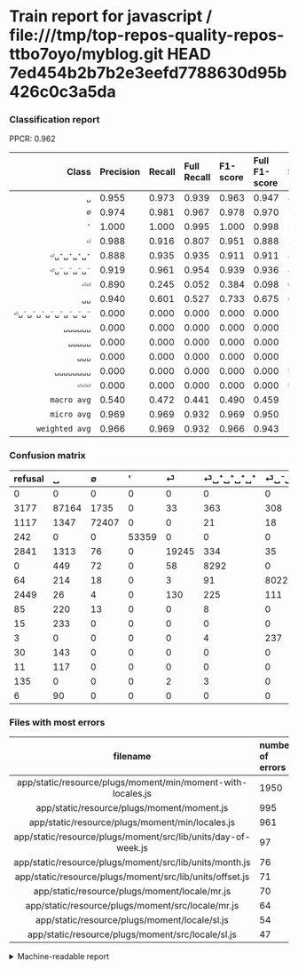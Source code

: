 # Train report for javascript / file:///tmp/top-repos-quality-repos-ttbo7oyo/myblog.git HEAD 7ed454b2b7b2e3eefd7788630d95b426c0c3a5da

### Classification report

PPCR: 0.962

| Class | Precision | Recall | Full Recall | F1-score | Full F1-score | Support | Full Support | PPCR |
|------:|:----------|:-------|:------------|:---------|:---------|:--------|:-------------|:-----|
| `␣` | 0.955| 0.973| 0.939| 0.963| 0.947| 89623| 92800| 0.966 |
| `∅` | 0.974| 0.981| 0.967| 0.978| 0.970| 73793| 74910| 0.985 |
| `'` | 1.000| 1.000| 0.995| 1.000| 0.998| 53359| 53601| 0.995 |
| `⏎` | 0.988| 0.916| 0.807| 0.951| 0.888| 21019| 23860| 0.881 |
| `⏎␣⁺␣⁺␣⁺␣⁺` | 0.888| 0.935| 0.935| 0.911| 0.911| 8871| 8871| 1.000 |
| `⏎␣⁻␣⁻␣⁻␣⁻` | 0.919| 0.961| 0.954| 0.939| 0.936| 8348| 8412| 0.992 |
| `⏎⏎` | 0.890| 0.245| 0.052| 0.384| 0.098| 657| 3106| 0.212 |
| `␣␣` | 0.940| 0.601| 0.527| 0.733| 0.675| 604| 689| 0.877 |
| `⏎␣⁻␣⁻␣⁻␣⁻␣⁻␣⁻␣⁻␣⁻` | 0.000| 0.000| 0.000| 0.000| 0.000| 241| 244| 0.988 |
| `␣␣␣␣␣␣` | 0.000| 0.000| 0.000| 0.000| 0.000| 233| 248| 0.940 |
| `␣␣␣␣␣` | 0.000| 0.000| 0.000| 0.000| 0.000| 143| 173| 0.827 |
| `␣␣␣` | 0.000| 0.000| 0.000| 0.000| 0.000| 120| 131| 0.916 |
| `␣␣␣␣␣␣␣␣` | 0.000| 0.000| 0.000| 0.000| 0.000| 90| 96| 0.938 |
| `⏎⏎⏎` | 0.000| 0.000| 0.000| 0.000| 0.000| 9| 144| 0.062 |
| `macro avg` | 0.540| 0.472| 0.441| 0.490| 0.459| 257110| 267285| 0.962 |
| `micro avg` | 0.969| 0.969| 0.932| 0.969| 0.950| 257110| 267285| 0.962 |
| `weighted avg` | 0.966| 0.969| 0.932| 0.966| 0.943| 257110| 267285| 0.962 |

### Confusion matrix

|refusal|  ␣| ∅| '| ⏎| ⏎␣⁺␣⁺␣⁺␣⁺| ⏎␣⁻␣⁻␣⁻␣⁻| ⏎⏎| ␣␣| ␣␣␣␣␣␣| ⏎␣⁻␣⁻␣⁻␣⁻␣⁻␣⁻␣⁻␣⁻| ␣␣␣␣␣| ␣␣␣| ⏎⏎⏎| ␣␣␣␣␣␣␣␣| 
|:---|:---|:---|:---|:---|:---|:---|:---|:---|:---|:---|:---|:---|:---|:---|
|0 |0 |0 |0 |0 |0 |0 |0 |0 |0 |0 |0 |0 |0 |0 |
|3177 |87164 |1735 |0 |33 |363 |308 |0 |20 |0 |0 |0 |0 |0 |0 |
|1117 |1347 |72407 |0 |0 |21 |18 |0 |0 |0 |0 |0 |0 |0 |0 |
|242 |0 |0 |53359 |0 |0 |0 |0 |0 |0 |0 |0 |0 |0 |0 |
|2841 |1313 |76 |0 |19245 |334 |35 |16 |0 |0 |0 |0 |0 |0 |0 |
|0 |449 |72 |0 |58 |8292 |0 |0 |0 |0 |0 |0 |0 |0 |0 |
|64 |214 |18 |0 |3 |91 |8022 |0 |0 |0 |0 |0 |0 |0 |0 |
|2449 |26 |4 |0 |130 |225 |111 |161 |0 |0 |0 |0 |0 |0 |0 |
|85 |220 |13 |0 |0 |8 |0 |0 |363 |0 |0 |0 |0 |0 |0 |
|15 |233 |0 |0 |0 |0 |0 |0 |0 |0 |0 |0 |0 |0 |0 |
|3 |0 |0 |0 |0 |4 |237 |0 |0 |0 |0 |0 |0 |0 |0 |
|30 |143 |0 |0 |0 |0 |0 |0 |0 |0 |0 |0 |0 |0 |0 |
|11 |117 |0 |0 |0 |0 |0 |0 |3 |0 |0 |0 |0 |0 |0 |
|135 |0 |0 |0 |2 |3 |0 |4 |0 |0 |0 |0 |0 |0 |0 |
|6 |90 |0 |0 |0 |0 |0 |0 |0 |0 |0 |0 |0 |0 |0 |

### Files with most errors

| filename | number of errors|
|:----:|:-----|
| app/static/resource/plugs/moment/min/moment-with-locales.js | 1950 |
| app/static/resource/plugs/moment/moment.js | 995 |
| app/static/resource/plugs/moment/min/locales.js | 961 |
| app/static/resource/plugs/moment/src/lib/units/day-of-week.js | 97 |
| app/static/resource/plugs/moment/src/lib/units/month.js | 76 |
| app/static/resource/plugs/moment/src/lib/units/offset.js | 71 |
| app/static/resource/plugs/moment/locale/mr.js | 70 |
| app/static/resource/plugs/moment/src/locale/mr.js | 64 |
| app/static/resource/plugs/moment/locale/sl.js | 54 |
| app/static/resource/plugs/moment/src/locale/sl.js | 47 |

<details>
    <summary>Machine-readable report</summary>
```json
{
  "cl_report": {"\u0027": {"f1-score": 1.0, "precision": 1.0, "recall": 1.0, "support": 53359}, "macro avg": {"f1-score": 0.4899536120331845, "precision": 0.5395379061408248, "recall": 0.47222194822459634, "support": 257110}, "micro avg": {"f1-score": 0.9685076426432266, "precision": 0.9685076426432266, "recall": 0.9685076426432266, "support": 257110}, "weighted avg": {"f1-score": 0.9663203573308634, "precision": 0.9656101882852531, "recall": 0.9685076426432266, "support": 257110}, "\u2205": {"f1-score": 0.977693460619236, "precision": 0.9741944164143962, "recall": 0.9812177306790617, "support": 73793}, "\u23ce": {"f1-score": 0.9506050876759693, "precision": 0.9883929947100817, "recall": 0.9156001712736096, "support": 21019}, "\u23ce\u23ce": {"f1-score": 0.38424821002386633, "precision": 0.8895027624309392, "recall": 0.2450532724505327, "support": 657}, "\u23ce\u23ce\u23ce": {"f1-score": 0.0, "precision": 0.0, "recall": 0.0, "support": 9}, "\u23ce\u2423\u207a\u2423\u207a\u2423\u207a\u2423\u207a": {"f1-score": 0.9106083900724796, "precision": 0.8876993897869607, "recall": 0.9347311464321948, "support": 8871}, "\u23ce\u2423\u207b\u2423\u207b\u2423\u207b\u2423\u207b": {"f1-score": 0.9393992622518882, "precision": 0.918795097926927, "recall": 0.9609487302347868, "support": 8348}, "\u23ce\u2423\u207b\u2423\u207b\u2423\u207b\u2423\u207b\u2423\u207b\u2423\u207b\u2423\u207b\u2423\u207b": {"f1-score": 0.0, "precision": 0.0, "recall": 0.0, "support": 241}, "\u2423": {"f1-score": 0.9634628244878108, "precision": 0.9545315169302203, "recall": 0.9725628465907189, "support": 89623}, "\u2423\u2423": {"f1-score": 0.7333333333333333, "precision": 0.9404145077720207, "recall": 0.6009933774834437, "support": 604}, "\u2423\u2423\u2423": {"f1-score": 0.0, "precision": 0.0, "recall": 0.0, "support": 120}, "\u2423\u2423\u2423\u2423\u2423": {"f1-score": 0.0, "precision": 0.0, "recall": 0.0, "support": 143}, "\u2423\u2423\u2423\u2423\u2423\u2423": {"f1-score": 0.0, "precision": 0.0, "recall": 0.0, "support": 233}, "\u2423\u2423\u2423\u2423\u2423\u2423\u2423\u2423": {"f1-score": 0.0, "precision": 0.0, "recall": 0.0, "support": 90}},
  "cl_report_full": {"\u0027": {"f1-score": 0.9977374719521316, "precision": 1.0, "recall": 0.9954851588589765, "support": 53601}, "macro avg": {"f1-score": 0.45878861515319497, "precision": 0.5395379061408248, "recall": 0.44106953526728354, "support": 267285}, "micro avg": {"f1-score": 0.9497153863023102, "precision": 0.9685076426432266, "recall": 0.9316385131975232, "support": 267285}, "weighted avg": {"f1-score": 0.9426333639467933, "precision": 0.9643485874068364, "recall": 0.9316385131975232, "support": 267285}, "\u2205": {"f1-score": 0.970375582135558, "precision": 0.9741944164143962, "recall": 0.9665865705513282, "support": 74910}, "\u23ce": {"f1-score": 0.8882785996169025, "precision": 0.9883929947100817, "recall": 0.8065800502933781, "support": 23860}, "\u23ce\u23ce": {"f1-score": 0.09796166717371464, "precision": 0.8895027624309392, "recall": 0.05183515775917579, "support": 3106}, "\u23ce\u23ce\u23ce": {"f1-score": 0.0, "precision": 0.0, "recall": 0.0, "support": 144}, "\u23ce\u2423\u207a\u2423\u207a\u2423\u207a\u2423\u207a": {"f1-score": 0.9106083900724796, "precision": 0.8876993897869607, "recall": 0.9347311464321948, "support": 8871}, "\u23ce\u2423\u207b\u2423\u207b\u2423\u207b\u2423\u207b": {"f1-score": 0.9358922008983258, "precision": 0.918795097926927, "recall": 0.9536376604850214, "support": 8412}, "\u23ce\u2423\u207b\u2423\u207b\u2423\u207b\u2423\u207b\u2423\u207b\u2423\u207b\u2423\u207b\u2423\u207b": {"f1-score": 0.0, "precision": 0.0, "recall": 0.0, "support": 244}, "\u2423": {"f1-score": 0.9468378630863152, "precision": 0.9545315169302203, "recall": 0.9392672413793104, "support": 92800}, "\u2423\u2423": {"f1-score": 0.6753488372093024, "precision": 0.9404145077720207, "recall": 0.5268505079825835, "support": 689}, "\u2423\u2423\u2423": {"f1-score": 0.0, "precision": 0.0, "recall": 0.0, "support": 131}, "\u2423\u2423\u2423\u2423\u2423": {"f1-score": 0.0, "precision": 0.0, "recall": 0.0, "support": 173}, "\u2423\u2423\u2423\u2423\u2423\u2423": {"f1-score": 0.0, "precision": 0.0, "recall": 0.0, "support": 248}, "\u2423\u2423\u2423\u2423\u2423\u2423\u2423\u2423": {"f1-score": 0.0, "precision": 0.0, "recall": 0.0, "support": 96}},
  "ppcr": 0.9619320201283275
}
```
</details>
